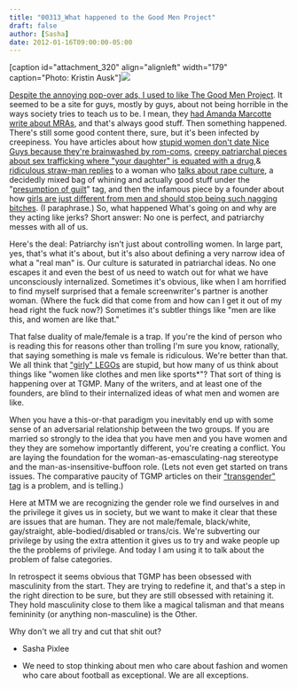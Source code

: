 ```yaml
---
title: "00313_What happened to the Good Men Project"
draft: false
author: [Sasha]
date: 2012-01-16T09:00:00-05:00
---
```


[caption id="attachment_320" align="alignleft" width="179" caption="Photo: Kristin Ausk"]<a href="http://www.flickr.com/photos/kristinausk/4896822030/in/photostream/">![](http://www.morethanmen.org/wp-content/uploads/2012/01/4896822030_e7fa872658_m1.jpg)

Despite the annoying pop-over ads, I used to like [The Good Men Project](http://goodmenproject.com/). It seemed to be a site for guys, mostly by guys, about not being horrible in the ways society tries to teach us to be. I mean, they [had Amanda Marcotte write about MRAs](http://goodmenproject.com/ethics-values/solution-mra-problems-more-feminism/), and that's always good stuff. Then something happened. There's still some good content there, sure, but it's been infected by creepiness. You have articles about how [stupid women don't date Nice Guys because they're brainwashed by rom-coms](http://goodmenproject.com/featured-content/why-the-nice-guy-deserves-a-chance/), [creepy patriarchal pieces about sex trafficking where "your daughter" is equated with a drug](http://goodmenproject.com/ethics-values/why-your-daughter-may-be-the-most-popular-drug-on-the-street/),& [ridiculous straw-man replies](http://goodmenproject.com/ethics-values/bitter-pills-men-and-women-in-rape-culture/) to a woman who [talks about rape culture](http://goodmenproject.com/gender-sexuality/rape-culture-men-women-power/), a decidedly mixed bag of whining and actually good stuff under the "[presumption of guilt](http://goodmenproject.com/tag/presumption-of-guilt/)" tag, and then the infamous piece by a founder about how [girls are just different from men and should stop being such nagging bitches](http://goodmenproject.com/featured-content/being-a-dude-is-a-good-thing/). (I paraphrase.) So, what happened What's going on and why are they acting like jerks? Short answer: No one is perfect, and patriarchy messes with all of us.

Here's the deal: Patriarchy isn't just about controlling women. In large part, yes, that's what it's about, but it's also about defining a very narrow idea of what a "real man" is. Our culture is saturated in patriarchal ideas. No one escapes it and even the best of us need to watch out for what we have unconsciously internalized. Sometimes it's obvious, like when I am horrified to find myself surprised that a female screenwriter's partner is another woman. (Where the fuck did that come from and how can I get it out of my head right the fuck now?) Sometimes it's subtler things like "men are like this, and women are like that."

That false duality of male/female is a trap. If you're the kind of person who is reading this for reasons other than trolling I'm sure you know, rationally, that saying something is male vs female is ridiculous. We're better than that. We all think that ["girly" LEGOs](http://shop.lego.com/en-US/Girls-ByCategory) are stupid, but how many of us think about things like "women like clothes and men like sports*"? That sort of thing is happening over at TGMP. Many of the writers, and at least one of the founders, are blind to their internalized ideas of what men and women are like.

When you have a this-or-that paradigm you inevitably end up with some sense of an adversarial relationship between the two groups. If you are married so strongly to the idea that you have men and you have women and they they are somehow importantly different, you're creating a conflict. You are laying the foundation for the woman-as-emasculating-nag stereotype and the man-as-insensitive-buffoon role. (Lets not even get started on trans issues. The comparative paucity of TGMP articles on their ["transgender" tag](http://goodmenproject.com/tag/transgender/) is a problem, and is telling.)

Here at MTM we are recognizing the gender role we find ourselves in and the privilege it gives us in society, but we want to make it clear that these are issues that are human. They are not male/female, black/white, gay/straight, able-bodied/disabled or trans/cis. We're subverting our privilege by using the extra attention it gives us to try and wake people up the the problems of privilege. And today I am using it to talk about the problem of false categories.

In retrospect it seems obvious that TGMP has been obsessed with masculinity from the start. They are trying to redefine it, and that's a step in the right direction to be sure, but they are still obsessed with retaining it. They hold masculinity close to them like a magical talisman and that means femininity (or anything non-masculine) is the Other.

Why don't we all try and cut that shit out?

- Sasha Pixlee

* We need to stop thinking about men who care about fashion and women who care about football as exceptional. We are all exceptions.
